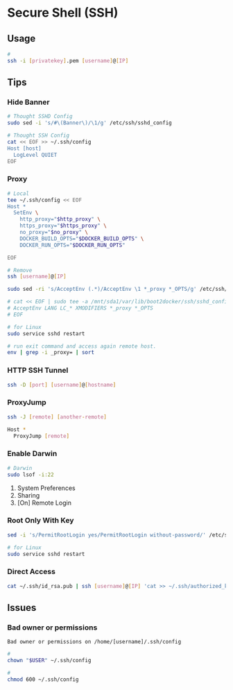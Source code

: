 # Secure Shell (SSH)

## Usage

```sh
#
ssh -i [privatekey].pem [username]@[IP]
```

## Tips

### Hide Banner

```sh
# Thought SSHD Config
sudo sed -i 's/#\(Banner\)/\1/g' /etc/ssh/sshd_config

# Thought SSH Config
cat << EOF >> ~/.ssh/config
Host [host]
  LogLevel QUIET
EOF
```

### Proxy

```sh
# Local
tee ~/.ssh/config << EOF
Host *
  SetEnv \
    http_proxy="$http_proxy" \
    https_proxy="$https_proxy" \
    no_proxy="$no_proxy" \
    DOCKER_BUILD_OPTS="$DOCKER_BUILD_OPTS" \
    DOCKER_RUN_OPTS="$DOCKER_RUN_OPTS"

EOF

# Remove
ssh [username]@[IP]

sudo sed -ri 's/AcceptEnv (.*)/AcceptEnv \1 *_proxy *_OPTS/g' /etc/ssh/sshd_config

# cat << EOF | sudo tee -a /mnt/sda1/var/lib/boot2docker/ssh/sshd_config
# AcceptEnv LANG LC_* XMODIFIERS *_proxy *_OPTS
# EOF

# for Linux
sudo service sshd restart
```

```sh
# run exit command and access again remote host.
env | grep -i _proxy= | sort
```

### HTTP SSH Tunnel

<!--
https://github.com/mainyaa/RaspberryPi-Mothership/blob/c9b2b676f650a83a741ddc757d9dd69b795ab672/README.md
https://www.ssh.com/ssh/tunneling/example
https://stackabuse.com/how-to-tunnel-http-with-ssh/
-->

```sh
ssh -D [port] [username]@[hostname]
```

### ProxyJump

```sh
ssh -J [remote] [another-remote]
```

```sh
Host *
  ProxyJump [remote]
```

### Enable Darwin

```sh
# Darwin
sudo lsof -i:22
```

1. System Preferences
2. Sharing
3. \[On] Remote Login

### Root Only With Key

```sh
sed -i 's/PermitRootLogin yes/PermitRootLogin without-password/' /etc/ssh/sshd_config
```

```sh
# for Linux
sudo service sshd restart
```

### Direct Access

```sh
cat ~/.ssh/id_rsa.pub | ssh [username]@[IP] 'cat >> ~/.ssh/authorized_keys'
```

<!-- ###

```sh
sudo sed -i '/^Port 22.*/a Port 8000' /etc/ssh/sshd_config

sudo systemctl restart sshd
``` -->

## Issues

### Bad owner or permissions

```log
Bad owner or permissions on /home/[username]/.ssh/config
```

```sh
#
chown "$USER" ~/.ssh/config

#
chmod 600 ~/.ssh/config
```
